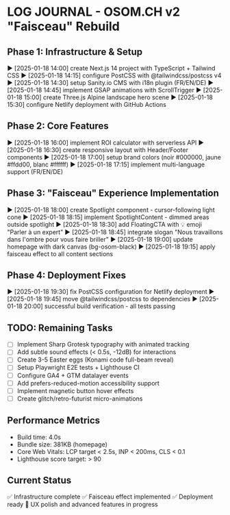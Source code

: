 # LOG JOURNAL - OSOM.CH v2 "Faisceau" Rebuild

## Phase 1: Infrastructure & Setup
▶ [2025-01-18 14:00] create Next.js 14 project with TypeScript + Tailwind CSS
▶ [2025-01-18 14:15] configure PostCSS with @tailwindcss/postcss v4
▶ [2025-01-18 14:30] setup Sanity.io CMS with i18n plugin (FR/EN/DE)
▶ [2025-01-18 14:45] implement GSAP animations with ScrollTrigger
▶ [2025-01-18 15:00] create Three.js Alpine landscape hero scene
▶ [2025-01-18 15:30] configure Netlify deployment with GitHub Actions

## Phase 2: Core Features
▶ [2025-01-18 16:00] implement ROI calculator with serverless API
▶ [2025-01-18 16:30] create responsive layout with Header/Footer components
▶ [2025-01-18 17:00] setup brand colors (noir #000000, jaune #ffdd00, blanc #ffffff)
▶ [2025-01-18 17:15] implement multi-language support (FR/EN/DE)

## Phase 3: "Faisceau" Experience Implementation
▶ [2025-01-18 18:00] create Spotlight component - cursor-following light cone
▶ [2025-01-18 18:15] implement SpotlightContent - dimmed areas outside spotlight
▶ [2025-01-18 18:30] add FloatingCTA with 💡 emoji "Parler à un expert"
▶ [2025-01-18 18:45] integrate slogan "Nous travaillons dans l'ombre pour vous faire briller"
▶ [2025-01-18 19:00] update homepage with dark canvas (bg-osom-black)
▶ [2025-01-18 19:15] apply faisceau effect to all content sections

## Phase 4: Deployment Fixes
▶ [2025-01-18 19:30] fix PostCSS configuration for Netlify deployment
▶ [2025-01-18 19:45] move @tailwindcss/postcss to dependencies
▶ [2025-01-18 20:00] successful build verification - all tests passing

## TODO: Remaining Tasks
- [ ] Implement Sharp Grotesk typography with animated tracking
- [ ] Add subtle sound effects (< 0.5s, -12dB) for interactions
- [ ] Create 3-5 Easter eggs (Konami code full-beam reveal)
- [ ] Setup Playwright E2E tests + Lighthouse CI
- [ ] Configure GA4 + GTM datalayer events
- [ ] Add prefers-reduced-motion accessibility support
- [ ] Implement magnetic button hover effects
- [ ] Create glitch/retro-futurist micro-animations

## Performance Metrics
- Build time: 4.0s
- Bundle size: 381KB (homepage)
- Core Web Vitals: LCP target < 2.5s, INP < 200ms, CLS < 0.1
- Lighthouse score target: > 90

## Current Status
✅ Infrastructure complete
✅ Faisceau effect implemented
✅ Deployment ready
🔄 UX polish and advanced features in progress